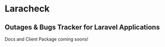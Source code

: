 # Laracheck
## Outages & Bugs Tracker for Laravel Applications

Docs and Client Package coming soons!
